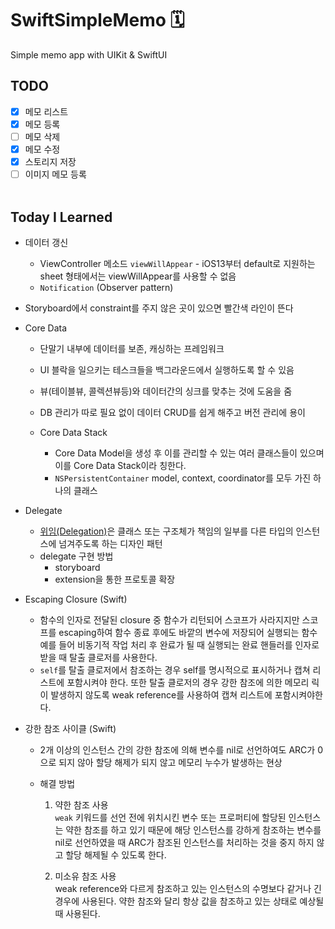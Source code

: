 # SwiftSimpleMemo 🗓️

Simple memo app with UIKit &amp; SwiftUI

## TODO

- [x] 메모 리스트
- [x] 메모 등록
- [ ] 메모 삭제
- [x] 메모 수정
- [x] 스토리지 저장
- [ ] 이미지 메모 등록
      <br>
      <br>

## Today I Learned

- 데이터 갱신

  - ViewController 메소드 `viewWillAppear` - iOS13부터 default로 지원하는 sheet 형태에서는 viewWillAppear를 사용할 수 없음
  - `Notification` (Observer pattern)

- Storyboard에서 constraint를 주지 않은 곳이 있으면 빨간색 라인이 뜬다
- Core Data

  - 단말기 내부에 데이터를 보존, 캐싱하는 프레임워크
  - UI 블락을 일으키는 테스크들을 백그라운드에서 실행하도록 할 수 있음
  - 뷰(테이블뷰, 콜렉션뷰등)와 데이터간의 싱크를 맞추는 것에 도움을 줌
  - DB 관리가 따로 필요 없이 데이터 CRUD를 쉽게 해주고 버전 관리에 용이

  - Core Data Stack

    - Core Data Model을 생성 후 이를 관리할 수 있는 여러 클래스들이 있으며 이를 Core Data Stack이라 칭한다.
    - `NSPersistentContainer` model, context, coordinator를 모두 가진 하나의 클래스

- Delegate

  - [위임(Delegation)](https://bbiguduk.gitbook.io/swift/language-guide-1/protocols#delegation)은 클래스 또는 구조체가 책임의 일부를 다른 타입의 인스턴스에 넘겨주도록 하는 디자인 패턴
  - delegate 구현 방법
    - storyboard
    - extension을 통한 프로토콜 확장

- Escaping Closure (Swift)

  - 함수의 인자로 전달된 closure 중 함수가 리턴되어 스코프가 사라지지만 스코프를 escaping하여 함수 종료 후에도 바깥의 변수에 저장되어 실행되는 함수
    <br>예를 들어 비동기적 작업 처리 후 완료가 될 때 실행되는 완료 핸들러를 인자로 받을 때 탈출 클로저를 사용한다.
  - `self`를 탈출 클로저에서 참조하는 경우 self를 명시적으로 표시하거나 캡쳐 리스트에 포함시켜야 한다. 또한 탈출 클로저의 경우 강한 참조에 의한 메모리 릭이 발생하지 않도록 weak reference를 사용하여 캡쳐 리스트에 포함시켜야한다.

- 강한 참조 사이클 (Swift)

  - 2개 이상의 인스턴스 간의 강한 참조에 의해 변수를 nil로 선언하여도 ARC가 0으로 되지 않아 할당 해제가 되지 않고 메모리 누수가 발생하는 현상
  - 해결 방법

    1. 약한 참조 사용
       <br/>
       `weak` 키워드를 선언 전에 위치시킨 변수 또는 프로퍼티에 할당된 인스턴스는 약한 참조를 하고 있기 때문에 해당 인스턴스를 강하게 참조하는 변수를 nil로 선언하였을 때 ARC가 참조된 인스턴스를 처리하는 것을 중지 하지 않고 할당 해제될 수 있도록 한다.

    2. 미소유 참조 사용
       <br/>
       weak reference와 다르게 참조하고 있는 인스턴스의 수명보다 같거나 긴 경우에 사용된다. 약한 참조와 달리 항상 값을 참조하고 있는 상태로 예상될 때 사용된다.

